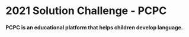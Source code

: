 # 2021 Solution Challenge - PCPC
#### PCPC is an educational platform that helps children develop language.
